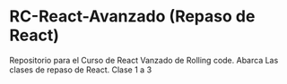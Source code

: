 # RC-React-Avanzado (Repaso de React)
Repositorio para el Curso de React Vanzado de Rolling code. Abarca Las clases de repaso de React. Clase 1 a 3
